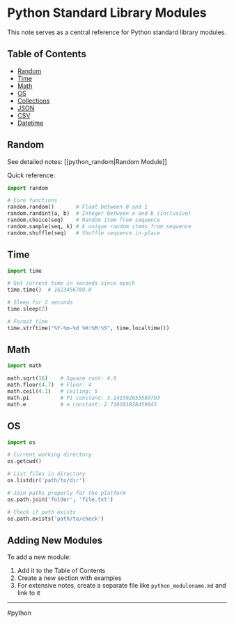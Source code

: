 # Python Standard Library Modules

This note serves as a central reference for Python standard library modules.

## Table of Contents
- [Random](#random)
- [Time](#time)
- [Math](#math)
- [OS](#os)
- [Collections](#collections)
- [JSON](#json)
- [CSV](#csv)
- [Datetime](#datetime)

## Random

See detailed notes: [[python_random|Random Module]]

Quick reference:
```python
import random

# Core functions
random.random()       # Float between 0 and 1
random.randint(a, b)  # Integer between a and b (inclusive)
random.choice(seq)    # Random item from sequence
random.sample(seq, k) # k unique random items from sequence
random.shuffle(seq)   # Shuffle sequence in-place
```

## Time

```python
import time

# Get current time in seconds since epoch
time.time()  # 1623456789.0

# Sleep for 2 seconds
time.sleep(2)

# Format time
time.strftime("%Y-%m-%d %H:%M:%S", time.localtime())
```

## Math

```python
import math

math.sqrt(16)    # Square root: 4.0
math.floor(4.7)  # Floor: 4
math.ceil(4.1)   # Ceiling: 5
math.pi          # Pi constant: 3.141592653589793
math.e           # e constant: 2.718281828459045
```

## OS

```python
import os

# Current working directory
os.getcwd()

# List files in directory
os.listdir('path/to/dir')

# Join paths properly for the platform
os.path.join('folder', 'file.txt')

# Check if path exists
os.path.exists('path/to/check')
```

## Adding New Modules

To add a new module:
1. Add it to the Table of Contents
2. Create a new section with examples
3. For extensive notes, create a separate file like `python_modulename.md` and link to it

- - - 
#python 
